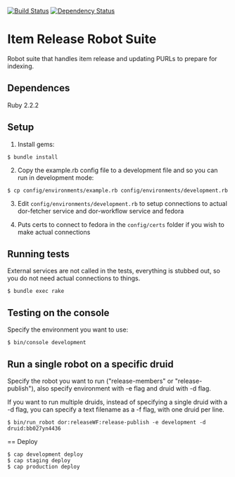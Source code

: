 [![Build Status](https://travis-ci.org/sul-dlss/item-release.svg?branch=master)](https://travis-ci.org/sul-dlss/item-release)
[![Dependency Status](https://gemnasium.com/sul-dlss/item-release.svg)](https://gemnasium.com/sul-dlss/item-release)

# Item Release Robot Suite

Robot suite that handles item release and updating PURLs to prepare for indexing.

## Dependences

Ruby 2.2.2

## Setup

1. Install gems:

```console
$ bundle install
```

2. Copy the example.rb config file to a development file and so you can run in development mode:

```console
$ cp config/environments/example.rb config/environments/development.rb
```

3. Edit `config/environments/development.rb` to setup connections to actual dor-fetcher service and dor-workflow service and fedora

4. Puts certs to connect to fedora in the `config/certs` folder if you wish to make actual connections

## Running tests

External services are not called in the tests, everything is stubbed out, so you do not need actual connections to things.

```console
$ bundle exec rake
```

## Testing on the console

Specify the environment you want to use:

```console
$ bin/console development  
```

## Run a single robot on a specific druid

Specify the robot you want to run ("release-members" or "release-publish"), also specify environment with -e flag and druid with -d flag.

If you want to run multiple druids, instead of specifying a single druid with a -d flag, you can specify a text filename as a -f flag, with one druid per line.

```console
$ bin/run_robot dor:releaseWF:release-publish -e development -d druid:bb027yn4436
```

== Deploy

```console
$ cap development deploy
$ cap staging deploy
$ cap production deploy
```
